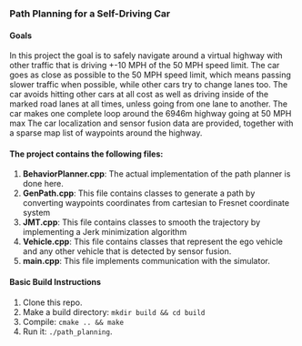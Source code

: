 ### Path Planning for a Self-Driving Car

#### Goals
In this project the goal is to safely navigate around a virtual highway with other traffic that is driving +-10 MPH of the 50 MPH speed limit. The car goes as close as possible to the 50 MPH speed limit, which means passing slower traffic when possible, while other cars try to change lanes too. The car avoids hitting other cars at all cost as well as driving inside of the marked road lanes at all times, unless going from one lane to another. The car makes one complete loop around the 6946m highway going at 50 MPH max
The car localization and sensor fusion data are provided, together with a sparse map list of waypoints around the highway. 

#### The project contains the following files:
1. **BehaviorPlanner.cpp**: The actual implementation of the path planner is done here.
2. **GenPath.cpp**: This file contains classes to generate a path by converting waypoints coordinates from cartesian to Fresnet coordinate system
3. **JMT.cpp**: This file contains classes to smooth the trajectory by implementing a Jerk minimization algorithm
4. **Vehicle.cpp**: This file contains classes that represent the ego vehicle and any other vehicle that is detected by sensor fusion.
5. **main.cpp**:  This file implements communication with the simulator.

#### Basic Build Instructions

1. Clone this repo.
2. Make a build directory: `mkdir build && cd build`
3. Compile: `cmake .. && make`
4. Run it: `./path_planning`.

